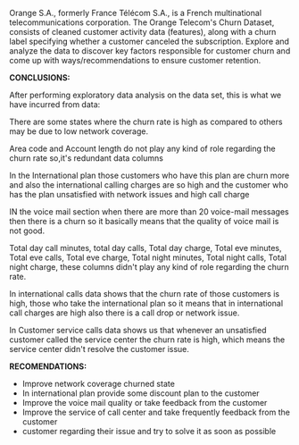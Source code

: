 
Orange S.A., formerly France Télécom S.A., is a French multinational telecommunications corporation. The Orange Telecom's Churn Dataset, consists of cleaned customer activity data (features), along with a churn label specifying whether a customer canceled the subscription.
Explore and analyze the data to discover key factors responsible for customer churn and come up with ways/recommendations to ensure customer retention.

**CONCLUSIONS:**

After performing exploratory data analysis on the data set, this is what we have incurred from data:

There are some states where the churn rate is high as compared to others may be due to low network coverage.

Area code and Account length do not play any kind of role regarding the churn rate so,it's redundant data columns

In the International plan those customers who have this plan are churn more and also the international calling charges are so high and the customer who has the plan unsatisfied with network issues and high call charge

IN the voice mail section when there are more than 20 voice-mail messages then there is a churn so it basically means that the quality of voice mail is not good.

Total day call minutes, total day calls, Total day charge, Total eve minutes, Total eve calls, Total eve charge, Total night minutes, Total night calls, Total night charge, these columns didn't play any kind of role regarding the churn rate.

In international calls data shows that the churn rate of those customers is high, those who take the international plan so it means that in international call charges are high also there is a call drop or network issue.

In Customer service calls data shows us that whenever an unsatisfied customer called the service center the churn rate is high, which means the service center didn't resolve the customer issue.

**RECOMENDATIONS:**

* Improve network coverage churned state
* In international plan provide some discount plan to the customer
* Improve the voice mail quality or take feedback from the customer
* Improve the service of call center and take frequently feedback from the customer
* customer regarding their issue and try to solve it as soon as possible
